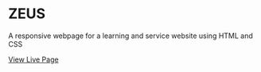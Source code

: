 # ZEUS
A responsive webpage for a learning and service website using HTML and CSS

<a href="https://akhilsaik.github.io/ZEUS/">View Live Page</a>
